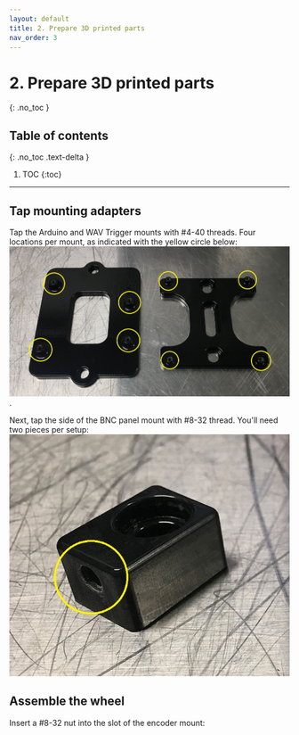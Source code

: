 ```yaml
---
layout: default
title: 2. Prepare 3D printed parts
nav_order: 3
---
```


# 2. Prepare 3D printed parts
{: .no_toc }

## Table of contents
{: .no_toc .text-delta }

1. TOC
{:toc}

---

## Tap mounting adapters

Tap the Arduino and WAV Trigger mounts with #4-40 threads. Four locations per mount, as indicated with the yellow circle below:
![#4-40 tap locations for the Arduino and WAV Trigger mounts](arduino_wav_mounts.jpg).

Next, tap the side of the BNC panel mount with #8-32 thread. You'll need two pieces per setup:
![#8-32 tap location for the BNC panel mount](panel_mount.jpg)

## Assemble the wheel

Insert a #8-32 nut into the slot of the encoder mount:

